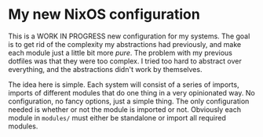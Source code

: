 # My new NixOS configuration

This is a WORK IN PROGRESS new configuration for my systems. The goal is to get
rid of the complexity my abstractions had previously, and make each module just
a little bit more *pure*. The problem with my previous dotfiles was that they
were too complex. I tried too hard to abstract over everything, and the
abstractions didn't work by themselves.

The idea here is simple. Each system will consist of a series of imports,
imports of different modules that do one thing in a very opinionated way. No
configuration, no fancy options, just a simple thing. The only configuration
needed is whether or not the module is imported or not. Obviously each module in
`modules/` must either be standalone or import all required modules.
